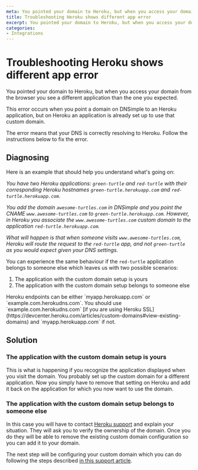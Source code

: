 ```yaml
---
meta: You pointed your domain to Heroku, but when you access your domain you see a different application than the one you expected.
title: Troubleshooting Heroku shows different app error
excerpt: You pointed your domain to Heroku, but when you access your domain you see a different application than the one you expected.
categories:
- Integrations
---
```


# Troubleshooting Heroku shows different app error

You pointed your domain to Heroku, but when you access your domain from the browser you see a different application than the one you expected.

This error occurs when you point a domain on DNSimple to an Heroku application, but on Heroku an application is already set up to use that custom domain.

<info>
The error means that your DNS is correctly resolving to Heroku. Follow the instructions below to fix the error.
</info>

## Diagnosing

Here is an example that should help you understand what's going on:

_You have two Heroku applications: `green-turtle` and `red-turtle` with their corresponding Heroku hostnames `green-turtle.herokuapp.com` and `red-turtle.herokuapp.com`._

_You add the domain `awesome-turtles.com` in DNSimple and you point the CNAME `www.awesome-turtles.com` to `green-turtle.herokuapp.com`. However, in Heroku you associate the `www.awesome-turtles.com` custom domain to the application `red-turtle.herokuapp.com`._

_What will happen is that when someone visits `www.awesome-turtles.com`, Heroku will route the request to the `red-turtle` app, and not `green-turtle` as you would expect given your DNS settings._

You can experience the same behaviour if the `red-turtle` application belongs to someone else which leaves us with two possible scenarios:

1. The application with the custom domain setup is yours
2. The application with the custom domain setup belongs to someone else

<info>
Heroku endpoints can be either `myapp.herokuapp.com` or `example.com.herokudns.com`. You should use `example.com.herokudns.com` [if you are using Heroku SSL](https://devcenter.heroku.com/articles/custom-domains#view-existing-domains) and `myapp.herokuapp.com` if not.
</info>

## Solution

### The application with the custom domain setup is yours

This is what is happening if you recognize the application displayed when you visit the domain. You probably set up the custom domain for a different application. Now you simply have to remove that setting on Heroku and add it back on the application for which you now want to use the domain.

### The application with the custom domain setup belongs to someone else

In this case you will have to contact [Heroku support](https://help.heroku.com/) and explain your situation. They will ask you to verify the ownership of the domain. Once you do they will be able to remove the existing custom domain configuration so you can add it to your domain.

The next step will be configuring your custom domain which you can do following the steps described [in this support article](/articles/domain-apex-heroku/#set-up-domain-heroku).
